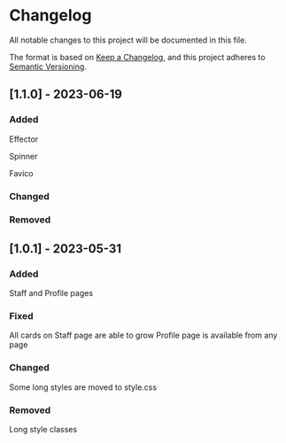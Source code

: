 # Changelog

All notable changes to this project will be documented in this file.

The format is based on [Keep a Changelog](https://keepachangelog.com/en/1.0.0/),
and this project adheres to [Semantic Versioning](https://semver.org/spec/v2.0.0.html).

## [1.1.0] - 2023-06-19

### Added

Effector

Spinner

Favico

### Changed

### Removed

## [1.0.1] - 2023-05-31

### Added

Staff and Profile pages

### Fixed

All cards on Staff page are able to grow
Profile page is available from any page

### Changed

Some long styles are moved to style.css

### Removed

Long style classes
